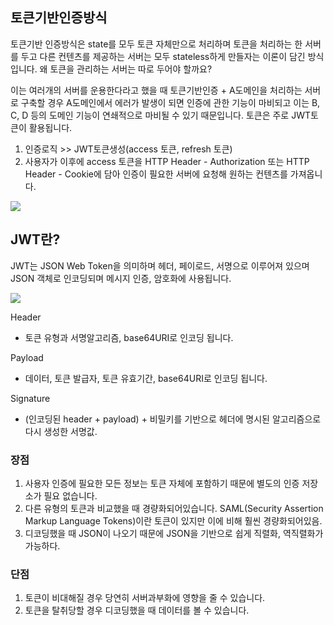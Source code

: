 ## 토큰기반인증방식
토큰기반 인증방식은 state를 모두 토큰 자체만으로 처리하며 토큰을 처리하는 한 서버를 두고 다른 컨텐츠를 제공하는 서버는 모두 stateless하게 만들자는 이론이 담긴 방식입니다. 왜 토큰을 관리하는 서버는 따로 두어야 할까요?

이는 여러개의 서버를 운용한다라고 했을 때 토큰기반인증 + A도메인을 처리하는 서버로 구축할 경우 A도메인에서 에러가 발생이 되면 인증에 관한 기능이 마비되고 이는 B, C, D 등의 도메인 기능이 연쇄적으로 마비될 수 있기 때문입니다. 토큰은 주로 JWT토큰이 활용됩니다.

1. 인증로직 >> JWT토큰생성(access 토큰, refresh 토큰)
2. 사용자가 이후에 access 토큰을 HTTP Header - Authorization 또는 HTTP Header - Cookie에 담아 인증이 필요한 서버에 요청해 원하는 컨텐츠를 가져옵니다.

![](https://velog.velcdn.com/images/cjllee/post/42cf7297-0b01-4f35-a199-d81e4a6a3831/image.png)

## JWT란?
JWT는 JSON Web Token을 의미하며 헤더, 페이로드, 서명으로 이루어져 있으며 JSON 객체로 인코딩되며 메시지 인증, 암호화에 사용됩니다.

![](https://velog.velcdn.com/images/cjllee/post/51fb1601-ce24-472b-8f7b-d419c3d3c83f/image.png)


Header
- 토큰 유형과 서명알고리즘, base64URI로 인코딩 됩니다.

Payload
- 데이터, 토큰 발급자, 토큰 유효기간, base64URI로 인코딩 됩니다.

Signature
- (인코딩된 header + payload) + 비밀키를 기반으로 헤더에 명시된 알고리즘으로 다시
생성한 서명값.

### 장점
1. 사용자 인증에 필요한 모든 정보는 토큰 자체에 포함하기 때문에 별도의 인증 저장소가 필요 없습니다.
2. 다른 유형의 토큰과 비교했을 때 경량화되어있습니다. SAML(Security Assertion Markup Language Tokens)이란 토큰이 있지만 이에 비해 훨씬 경량화되어있음.
3. 디코딩했을 때 JSON이 나오기 때문에 JSON을 기반으로 쉽게 직렬화, 역직렬화가 가능하다.


### 단점
1. 토큰이 비대해질 경우 당연히 서버과부화에 영향을 줄 수 있습니다.
2. 토큰을 탈취당할 경우 디코딩했을 때 데이터를 볼 수 있습니다.
